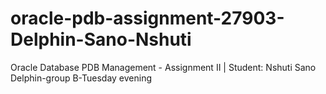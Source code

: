 # oracle-pdb-assignment-27903-Delphin-Sano-Nshuti
Oracle Database PDB Management - Assignment II | Student: Nshuti Sano Delphin-group B-Tuesday evening
